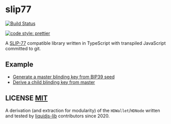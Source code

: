 # slip77

[![Build Status](https://travis-ci.org/vulpemventures/slip77.png?branch=master)](https://travis-ci.org/vulpemventures/slip77)

[![code style: prettier](https://img.shields.io/badge/code_style-prettier-ff69b4.svg?style=flat-square)](https://github.com/prettier/prettier)

A [SLIP-77](https://github.com/satoshilabs/slips/blob/master/slip-0077.md) compatible library written in TypeScript with transpiled JavaScript committed to git.

## Example

- [Generate a master blinding key from BIP39 seed](./tests/index.js#L20)
- [Derive a child blinding key from master](./tests/index.js#L29)

## LICENSE [MIT](LICENSE)

A derivation (and extraction for modularity) of the `HDWallet`/`HDNode` written and tested by [liquidjs-lib](https://github.com/vulpemventures/liquidjs-lib) contributors since 2020.
